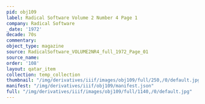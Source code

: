 ```yaml
---
pid: obj109
label: Radical Software Volume 2 Number 4 Page 1
company: Radical Software
_date: '1972'
decade: 70s
commentary:
object_type: magazine
source: RadicalSoftware_VOLUME2NR4_full_1972_Page_01
source_name:
order: '108'
layout: qatar_item
collection: temp_collection
thumbnail: "/img/derivatives/iiif/images/obj109/full/250,/0/default.jpg"
manifest: "/img/derivatives/iiif/obj109/manifest.json"
full: "/img/derivatives/iiif/images/obj109/full/1140,/0/default.jpg"
---
```


